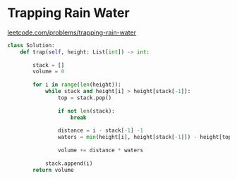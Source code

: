 # Trapping Rain Water
[leetcode.com/problems/trapping-rain-water](leetcode.com/problems/trapping-rain-water)

```python
class Solution:
    def trap(self, height: List[int]) -> int:
        
        stack = []
        volume = 0
        
        for i in range(len(height)):
            while stack and height[i] > height[stack[-1]]:
                top = stack.pop()
                
                if not len(stack):
                    break
                    
                distance = i - stack[-1] -1
                waters = min(height[i], height[stack[-1]]) - height[top]
                
                volume += distance * waters
                
            stack.append(i)
        return volume
```
